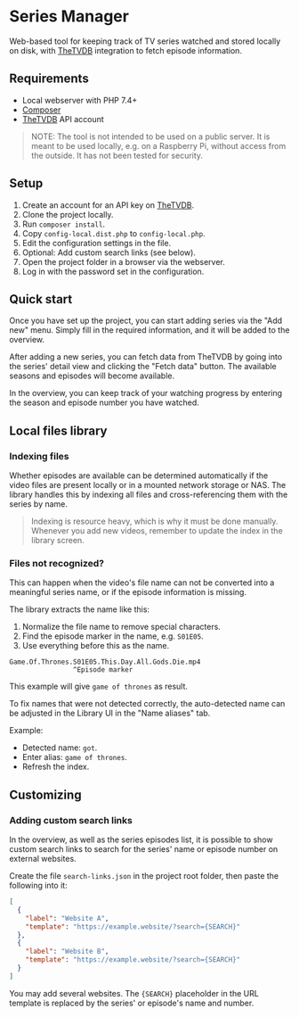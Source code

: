 # Series Manager

Web-based tool for keeping track of TV series watched and stored 
locally on disk, with [TheTVDB][] integration to fetch episode 
information.

## Requirements

- Local webserver with PHP 7.4+
- [Composer][]
- [TheTVDB][] API account

> NOTE: The tool is not intended to be used on a public server.
> It is meant to be used locally, e.g. on a Raspberry Pi, without
> access from the outside. It has not been tested for security.

## Setup

1. Create an account for an API key on [TheTVDB][].
2. Clone the project locally.
3. Run `composer install`.
4. Copy `config-local.dist.php` to `config-local.php`.
5. Edit the configuration settings in the file.
6. Optional: Add custom search links (see below).
7. Open the project folder in a browser via the webserver.
8. Log in with the password set in the configuration.

## Quick start

Once you have set up the project, you can start adding series
via the "Add new" menu. Simply fill in the required information,
and it will be added to the overview.

After adding a new series, you can fetch data from TheTVDB by
going into the series' detail view and clicking the "Fetch data"
button. The available seasons and episodes will become available.

In the overview, you can keep track of your watching progress
by entering the season and episode number you have watched.

## Local files library

### Indexing files

Whether episodes are available can be determined automatically
if the video files are present locally or in a mounted network
storage or NAS. The library handles this by indexing all files 
and cross-referencing them with the series by name.

> Indexing is resource heavy, which is why it must be done manually.
> Whenever you add new videos, remember to update the index in the
> library screen.

### Files not recognized?

This can happen when the video's file name can not be converted 
into a meaningful series name, or if the episode information is
missing.

The library extracts the name like this:

1. Normalize the file name to remove special characters.
2. Find the episode marker in the name, e.g. `S01E05`.
3. Use everything before this as the name.

```
Game.Of.Thrones.S01E05.This.Day.All.Gods.Die.mp4
                ^Episode marker
```

This example will give `game of thrones` as result.

To fix names that were not detected correctly, the auto-detected 
name can be adjusted in the Library UI in the "Name aliases" tab.

Example:

- Detected name: `got`.
- Enter alias: `game of thrones`.
- Refresh the index. 

## Customizing

### Adding custom search links

In the overview, as well as the series episodes list, it is
possible to show custom search links to search for the series'
name or episode number on external websites.

Create the file `search-links.json` in the project root folder,
then paste the following into it:

```json
[
  {
    "label": "Website A",
    "template": "https://example.website/?search={SEARCH}"
  },
  {
    "label": "Website B",
    "template": "https://example.website/?search={SEARCH}"
  }
]
```

You may add several websites. The `{SEARCH}` placeholder in the 
URL template is replaced by the series' or episode's name and
number.

[TheTVDB]: https://thetvdb.com/
[Composer]: https://getcomposer.org

